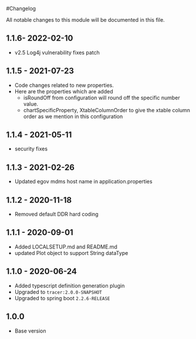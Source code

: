 #Changelog

All notable changes to this module will be documented in this file.

## 1.1.6- 2022-02-10
- v2.5 Log4j vulnerability fixes patch


## 1.1.5 - 2021-07-23
- Code changes related to new properties.
- Here are the properties which are added 
  - isRoundOff from configuration will round off the specific number value.
  - chartSpecificProperty, XtableColumnOrder to give the xtable column order as we mention in this configuration

## 1.1.4 - 2021-05-11
- security fixes

## 1.1.3 - 2021-02-26
- Updated egov mdms host name in application.properties

## 1.1.2 - 2020-11-18
- Removed default DDR hard coding 


## 1.1.1 - 2020-09-01

- Added LOCALSETUP.md and README.md
- updated Plot object to support String dataType

## 1.1.0 - 2020-06-24

- Added typescript definition generation plugin
- Upgraded to `tracer:2.0.0-SNAPSHOT`
- Upgraded to spring boot `2.2.6-RELEASE`

## 1.0.0

- Base version

